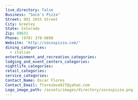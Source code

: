 ```yaml
---
live_directory: false
Business: "Soco's Pizza"
Street: 901 16th Street
City: Greeley
State: Colorado
Zip: 80631
Phone: (970) 378-9898
Website: 'http://socospizza.com/'
dining_categories:
  - italian
entertainment_and_recreation_categories:
lodging_and_event_centers_categories:
nightlife_categories:
retail_categories:
service_categories:
Contact_Name: Oscar Flores
Contact_Email: floresboa927@yahoo.com
Logo_image_path: /assets/images/directory/socospizza.png
---
```



